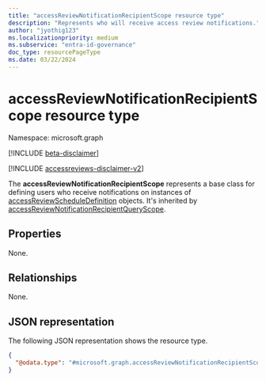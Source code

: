 ```yaml
---
title: "accessReviewNotificationRecipientScope resource type"
description: "Represents who will receive access review notifications."
author: "jyothig123"
ms.localizationpriority: medium
ms.subservice: "entra-id-governance"
doc_type: resourcePageType
ms.date: 03/22/2024
---
```


# accessReviewNotificationRecipientScope resource type

Namespace: microsoft.graph

[!INCLUDE [beta-disclaimer](../../includes/beta-disclaimer.md)]

[!INCLUDE [accessreviews-disclaimer-v2](../../includes/accessreviews-disclaimer-v2.md)]

The **accessReviewNotificationRecipientScope** represents a base class for defining users who receive notifications on instances of [accessReviewScheduleDefinition](accessreviewscheduledefinition.md) objects. It's inherited by [accessReviewNotificationRecipientQueryScope](../resources/accessReviewNotificationRecipientQueryScope.md).
## Properties
None.

## Relationships
None.

## JSON representation
The following JSON representation shows the resource type.
<!-- {
  "blockType": "resource",
  "@odata.type": "microsoft.graph.accessReviewNotificationRecipientScope"
}
-->
``` json
{
  "@odata.type": "#microsoft.graph.accessReviewNotificationRecipientScope"
}
```
